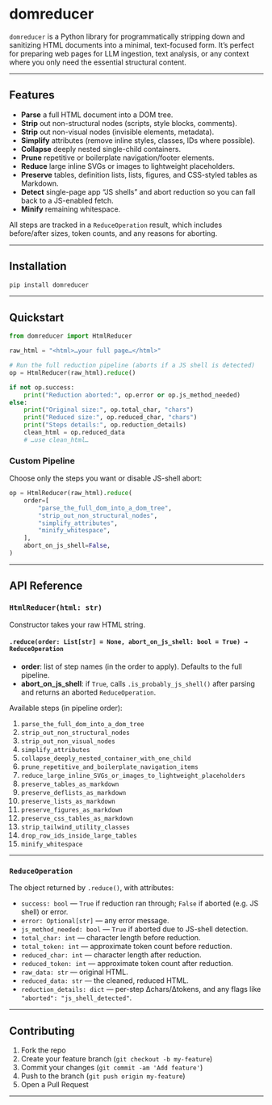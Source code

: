 # domreducer

`domreducer` is a Python library for programmatically stripping down and sanitizing HTML documents into a minimal, text-focused form. It’s perfect for preparing web pages for LLM ingestion, text analysis, or any context where you only need the essential structural content.

---

## Features

* **Parse** a full HTML document into a DOM tree.
* **Strip** out non-structural nodes (scripts, style blocks, comments).
* **Strip** out non-visual nodes (invisible elements, metadata).
* **Simplify** attributes (remove inline styles, classes, IDs where possible).
* **Collapse** deeply nested single-child containers.
* **Prune** repetitive or boilerplate navigation/footer elements.
* **Reduce** large inline SVGs or images to lightweight placeholders.
* **Preserve** tables, definition lists, lists, figures, and CSS-styled tables as Markdown.
* **Detect** single-page app “JS shells” and abort reduction so you can fall back to a JS-enabled fetch.
* **Minify** remaining whitespace.

All steps are tracked in a `ReduceOperation` result, which includes before/after sizes, token counts, and any reasons for aborting.

---

## Installation

```bash
pip install domreducer
```

---

## Quickstart

```python
from domreducer import HtmlReducer

raw_html = "<html>…your full page…</html>"

# Run the full reduction pipeline (aborts if a JS shell is detected)
op = HtmlReducer(raw_html).reduce()

if not op.success:
    print("Reduction aborted:", op.error or op.js_method_needed)
else:
    print("Original size:", op.total_char, "chars")
    print("Reduced size:", op.reduced_char, "chars")
    print("Steps details:", op.reduction_details)
    clean_html = op.reduced_data
    # …use clean_html…
```

### Custom Pipeline

Choose only the steps you want or disable JS-shell abort:

```python
op = HtmlReducer(raw_html).reduce(
    order=[
        "parse_the_full_dom_into_a_dom_tree",
        "strip_out_non_structural_nodes",
        "simplify_attributes",
        "minify_whitespace",
    ],
    abort_on_js_shell=False,
)
```

---

## API Reference

### `HtmlReducer(html: str)`

Constructor takes your raw HTML string.

#### `.reduce(order: List[str] = None, abort_on_js_shell: bool = True) → ReduceOperation`

* **order**: list of step names (in the order to apply). Defaults to the full pipeline.
* **abort\_on\_js\_shell**: if `True`, calls `.is_probably_js_shell()` after parsing and returns an aborted `ReduceOperation`.

Available steps (in pipeline order):

1. `parse_the_full_dom_into_a_dom_tree`
2. `strip_out_non_structural_nodes`
3. `strip_out_non_visual_nodes`
4. `simplify_attributes`
5. `collapse_deeply_nested_container_with_one_child`
6. `prune_repetitive_and_boilerplate_navigation_items`
7. `reduce_large_inline_SVGs_or_images_to_lightweight_placeholders`
8. `preserve_tables_as_markdown`
9. `preserve_deflists_as_markdown`
10. `preserve_lists_as_markdown`
11. `preserve_figures_as_markdown`
12. `preserve_css_tables_as_markdown`
13. `strip_tailwind_utility_classes`
14. `drop_row_ids_inside_large_tables`
15. `minify_whitespace`

---

### `ReduceOperation`

The object returned by `.reduce()`, with attributes:

* `success: bool` — `True` if reduction ran through; `False` if aborted (e.g. JS shell) or error.
* `error: Optional[str]` — any error message.
* `js_method_needed: bool` — `True` if aborted due to JS-shell detection.
* `total_char: int` — character length before reduction.
* `total_token: int` — approximate token count before reduction.
* `reduced_char: int` — character length after reduction.
* `reduced_token: int` — approximate token count after reduction.
* `raw_data: str` — original HTML.
* `reduced_data: str` — the cleaned, reduced HTML.
* `reduction_details: dict` — per-step Δchars/Δtokens, and any flags like `"aborted": "js_shell_detected"`.

---

## Contributing

1. Fork the repo
2. Create your feature branch (`git checkout -b my-feature`)
3. Commit your changes (`git commit -am 'Add feature'`)
4. Push to the branch (`git push origin my-feature`)
5. Open a Pull Request

---

